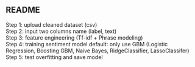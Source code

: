 ## README

Step 1: upload cleaned dataset (csv)  
Step 2: input two columns name (label, text)  
Step 3: feature engineering (Tf-idf + Phrase modeling)  
Step 4: training sentiment model default: only use GBM (Logistic Regression, Boosting GBM, Naive Bayes, RidgeClassifier, LassoClassifer)  
Step 5: test overfitting and save model